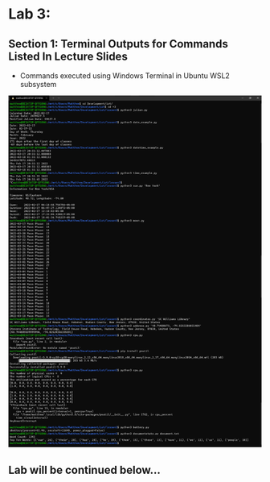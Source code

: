 # Lab 3:  
## Section 1: Terminal Outputs for Commands Listed In Lecture Slides
- Commands executed using Windows Terminal in Ubuntu WSL2 subsystem  
 
<kbd>
  <img src="/Lab_3/assets/Lab_3_1.png">
</kbd>  

## Lab will be continued below...
